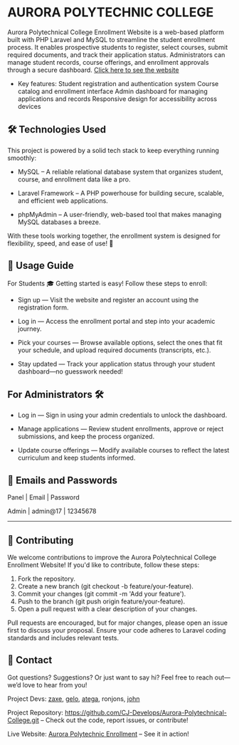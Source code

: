 # AURORA POLYTECHNIC COLLEGE
Aurora Polytechnical College Enrollment Website is a web-based platform built with PHP Laravel and MySQL to streamline the student enrollment process. It enables prospective students to register, select courses, submit required documents, and track their application status. Administrators can manage student records, course offerings, and enrollment approvals through a secure dashboard. [Click here to see the website](https://maroon-gnat-207518.hostingersite.com/)

- Key features:
Student registration and authentication system
Course catalog and enrollment interface
Admin dashboard for managing applications and records
Responsive design for accessibility across devices

## 🛠️ Technologies Used
This project is powered by a solid tech stack to keep everything running smoothly:

- MySQL – A reliable relational database system that organizes student, course, and enrollment data like a pro.

- Laravel Framework – A PHP powerhouse for building secure, scalable, and efficient web applications.

- phpMyAdmin – A user-friendly, web-based tool that makes managing MySQL databases a breeze.

With these tools working together, the enrollment system is designed for flexibility, speed, and ease of use! 🚀


## 🚀 Usage Guide
For Students 🎓
Getting started is easy! Follow these steps to enroll:

- Sign up — Visit the website and register an account using the registration form.

- Log in — Access the enrollment portal and step into your academic journey.

- Pick your courses — Browse available options, select the ones that fit your schedule, and upload required documents (transcripts, etc.).

- Stay updated — Track your application status through your student dashboard—no guesswork needed!

## For Administrators 🛠️

- Log in — Sign in using your admin credentials to unlock the dashboard.

- Manage applications — Review student enrollments, approve or reject submissions, and keep the process organized.

- Update course offerings — Modify available courses to reflect the latest curriculum and keep students informed.

## 🔐 Emails and Passwords
Panel |   Email  | Password

Admin | admin@17 | 12345678

------------------


## 🌟 Contributing
We welcome contributions to improve the Aurora Polytechnical College Enrollment Website! If you'd like to contribute, follow these steps:
1. Fork the repository.
2. Create a new branch (git checkout -b feature/your-feature).
3. Commit your changes (git commit -m 'Add your feature').
4. Push to the branch (git push origin feature/your-feature).
5. Open a pull request with a clear description of your changes.

Pull requests are encouraged, but for major changes, please open an issue first to discuss your proposal. Ensure your code adheres to Laravel coding standards and includes relevant tests.

## 📢 Contact
Got questions? Suggestions? Or just want to say hi? Feel free to reach out—we’d love to hear from you!

Project Devs: [zaxe](https://github.com/zaxe17), [gelo](https://github.com/gelo-gels), [ atega](https://github.com/jinmuwoonz), ronjons, [john](https://github.com/CJ-Develops)

Project Repository: https://github.com/CJ-Develops/Aurora-Polytechnical-College.git – Check out the code, report issues, or contribute!

Live Website: [Aurora Polytechnic Enrollment](https://maroon-gnat-207518.hostingersite.com/) – See it in action!

